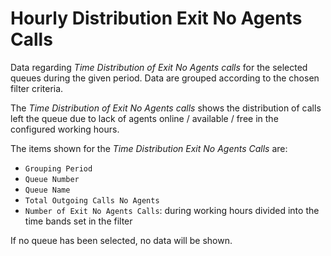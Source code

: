 # Hourly Distribution Exit No Agents Calls

Data regarding *Time Distribution of Exit No Agents calls* 
for the selected queues during the given period.
Data are grouped according to the chosen filter criteria.

The *Time Distribution of Exit No Agents calls* shows the
distribution of calls left the queue due to lack of agents
online / available / free in the configured working hours.

The items shown for the *Time Distribution Exit
No Agents Calls* are:

- `Grouping Period`
- `Queue Number`
- `Queue Name`
- `Total Outgoing Calls No Agents`
- `Number of Exit No Agents Calls`: during working hours
divided into the time bands set in the filter

If no queue has been selected, no data will be shown.
